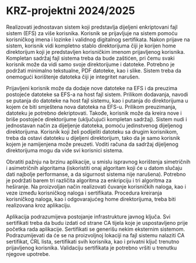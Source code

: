 # KRZ-projektni 2024/2025

Realizovati jednostavan sistem koji predstavlja dijeljeni enkriptovani fajl sistem (EFS) 
za više korisnika. Korisnik se prijavljuje na sistem pomoću korisničkog imena i lozinke i 
validnog digitalnog sertifikata. Nakon prijave na sistem, korisnik vidi kompletno stablo 
direktorijuma čiji je korijen home direktorijum koji je predstavljen korisničkim imenom 
prijavljenog korisnika. Kompletan sadržaj fajl sistema treba da bude zaštićen, pri čemu svaki 
korisnik može da vidi samo svoje direktorijume i datoteke. Potrebno je podržati minimalno 
tekstualne, PDF datoteke, kao i slike. Sistem treba da onemogući korištenje datoteka čiji je 
integritet narušen. 

Prijavljeni korisnik može da dodaje nove datoteke na EFS i da preuzima postojeće 
datoteke sa EFS-a na host fajl sistem. Prilikom dodavanja, navodi se putanja do datoteke na 
host fajl sistemu, kao i putanja do direktorijuma u kojem će biti smještena nova datoteka na 
EFS-u. Prilikom preuzimanja, datoteku je potrebno dekriptovati. Takođe, korisnik može da 
kreira nove i briše postojeće direktorijume (uključujući kompletan sadržaj). 
Sistem nudi i jednostavan način za dijeljenje datoteka, pomoću jedinstvenog dijeljenog 
direktorijuma. Korisnik koji želi podijeliti datoteku sa drugim korisnikom, treba da ostavi 
datoteku u dijeljeni direktorijum, tako da je samo korisnik kojem je namijenjena može 
preuzeti. Voditi računa da sadržaj dijeljenog direktorijuma mogu da vide svi korisnici 
sistema. 

Obratiti pažnju na brzinu aplikacije, u smislu ispravnog korištenja simetričnih i 
asimetričnih algoritama (iskoristiti onaj algoritam koji će u datom slučaju dati najbolje 
performanse, a da sigurnost sistema nije narušena). Potrebno je podržati barem tri različita 
algoritma za enkripciju i tri algoritma za heširanje. 
Na proizvoljan način realizovati čuvanje korisničkih naloga, kao i veze između 
korisničkog naloga i sertifikata. Procedura kreiranja korisničkog naloga, kao i odgovarajućeg 
home direktorijuma, treba biti realizovana kroz aplikaciju. 

Aplikacija podrazumijeva postojanje infrastrukture javnog ključa. Svi sertifikati treba 
da budu izdati od strane CA tijela koje je uspostavljeno prije početka rada aplikacije. 
Sertifikati se generišu nekim eksternim sistemom. Podrazumijevati da će se na proizvoljnoj 
lokaciji na fajl sistemu nalaziti CA sertifikat, CRL lista, sertifikati svih korisnika, kao i privatni 
ključ trenutno prijavljenog korisnika. Validaciju sertifikata je potrebno vršiti u trenutku 
njegove upotrebe. 
